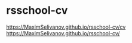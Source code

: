 # rsschool-cv
https://MaximSelivanov.github.io/rsschool-cv/cv
https://MaximSelivanov.github.io/rsschool-cv/
